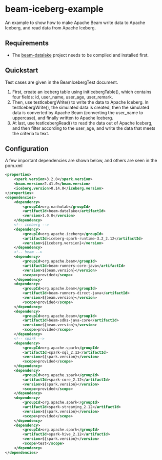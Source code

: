 # beam-iceberg-example
An example to show how to make Apache Beam write data to Apache Iceberg,  and read data from Apache Iceberg.
## Requirements
* The [beam-datalake](https://github.com/nanhu-lab/beam-datalake) project needs to be compiled and installed first.  
## Quickstart
Test cases are given in the BeamIcebergTest document.
1. First, create an iceberg table using initIcebergTable(), which contains four fields: id, user_name, user_age, user_remark.
2. Then, use testIcebergWrite() to write the data to Apache Iceberg. In testIcebergWrite(), the simulated data is created, then the simulated data is converted by Apache Beam (converting the user_name to uppercase), and finally written to Apache Iceberg.
3. At last, use testIcebergRead() to read the data out of Apache Iceberg, and then filter according to the user_age, and write the data that meets the criteria to text.  
## Configuration
A few important dependencies are shown below, and others are seen in the pom.xml  
```xml
<properties>  
    <spark.version>3.2.0</spark.version>
    <beam.version>2.41.0</beam.version>
    <iceberg.version>0.14.0</iceberg.version>
</properties>
<dependencies>
    <dependency>
        <groupId>org.nanhulab</groupId>
        <artifactId>beam-datalake</artifactId>
        <version>1.0.0</version>
    </dependency>
    <!-- iceberg -->
    <dependency>
        <groupId>org.apache.iceberg</groupId>
        <artifactId>iceberg-spark-runtime-3.2_2.12</artifactId>
        <version>${iceberg.version}</version>
    </dependency>
    <!-- beam -->
    <dependency>
        <groupId>org.apache.beam</groupId>
        <artifactId>beam-runners-core-java</artifactId>
        <version>${beam.version}</version>
        <scope>provided</scope>
    </dependency>
    <dependency>
        <groupId>org.apache.beam</groupId>
        <artifactId>beam-runners-direct-java</artifactId>
        <version>${beam.version}</version>
        <scope>provided</scope>
    </dependency>
    <dependency>
        <groupId>org.apache.beam</groupId>
        <artifactId>beam-sdks-java-core</artifactId>
        <version>${beam.version}</version>
        <scope>provided</scope>
    </dependency>
    <!-- spark -->
    <dependency>
        <groupId>org.apache.spark</groupId>
        <artifactId>spark-sql_2.12</artifactId>
        <version>${spark.version}</version>
        <scope>provided</scope>
    </dependency>
    <dependency>
        <groupId>org.apache.spark</groupId>
        <artifactId>spark-core_2.12</artifactId>
        <version>${spark.version}</version>
        <scope>provided</scope>
    </dependency>
    <dependency>
        <groupId>org.apache.spark</groupId>
        <artifactId>spark-streaming_2.12</artifactId>
        <version>${spark.version}</version>
        <scope>provided</scope>
    </dependency>
    <dependency>
        <groupId>org.apache.spark</groupId>
        <artifactId>spark-hive_2.12</artifactId>
        <version>${spark.version}</version>
        <scope>test</scope>
    </dependency>
</dependencies>
```